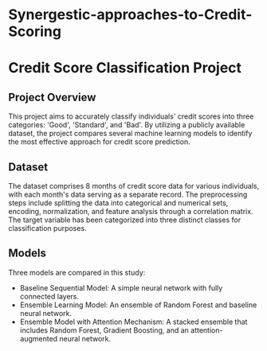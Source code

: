 # Synergestic-approaches-to-Credit-Scoring

# Credit Score Classification Project

## Project Overview

This project aims to accurately classify individuals' credit scores into three categories: 'Good', 'Standard', and 'Bad'. By utilizing a publicly available dataset, the project compares several machine learning models to identify the most effective approach for credit score prediction.

## Dataset

The dataset comprises 8 months of credit score data for various individuals, with each month's data serving as a separate record. The preprocessing steps include splitting the data into categorical and numerical sets, encoding, normalization, and feature analysis through a correlation matrix. The target variable has been categorized into three distinct classes for classification purposes.

## Models

Three models are compared in this study:

- Baseline Sequential Model: A simple neural network with fully connected layers.
- Ensemble Learning Model: An ensemble of Random Forest and baseline neural network.
- Ensemble Model with Attention Mechanism: A stacked ensemble that includes Random Forest, Gradient Boosting, and an attention-augmented neural network.
